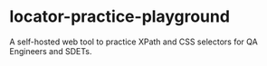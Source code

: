 # locator-practice-playground
A self-hosted web tool to practice XPath and CSS selectors for QA Engineers and SDETs.
